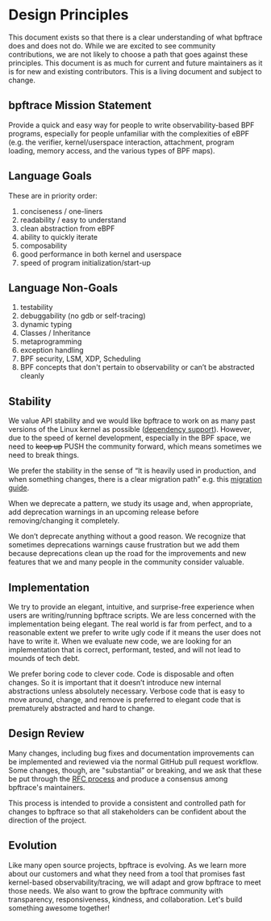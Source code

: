 # Design Principles

This document exists so that there is a clear understanding of what bpftrace does and does not do. While we are excited to see community contributions, we are not likely to choose a path that goes against these principles. This document is as much for current and future maintainers as it is for new and existing contributors. This is a living document and subject to change.

## bpftrace Mission Statement
Provide a quick and easy way for people to write observability-based BPF programs, especially for people unfamiliar with the complexities of eBPF (e.g. the verifier, kernel/userspace interaction, attachment, program loading, memory access, and the various types of BPF maps).

## Language Goals
These are in priority order:

1. conciseness / one-liners
1. readability / easy to understand
1. clean abstraction from eBPF
1. ability to quickly iterate
1. composability
1. good performance in both kernel and userspace
1. speed of program initialization/start-up

## Language Non-Goals

1. testability
1. debuggability (no gdb or self-tracing) 
1. dynamic typing
1. Classes / Inheritance
1. metaprogramming
1. exception handling
1. BPF security, LSM, XDP, Scheduling
1. BPF concepts that don't pertain to observability or can’t be abstracted cleanly

## Stability

We value API stability and we would like bpftrace to work on as many past versions of the Linux kernel as possible ([dependency support](./dependency_support.md)). However, due to the speed of kernel development, especially in the BPF space, we need to ~~keep up~~ PUSH the community forward, which means sometimes we need to break things.

We prefer the stability in the sense of “It is heavily used in production, and when something changes, there is a clear migration path” e.g. this [migration guide](./migration_guide.md).

When we deprecate a pattern, we study its usage and, when appropriate, add deprecation warnings in an upcoming release before removing/changing it completely.

We don’t deprecate anything without a good reason. We recognize that sometimes deprecations warnings cause frustration but we add them because deprecations clean up the road for the improvements and new features that we and many people in the community consider valuable.

## Implementation

We try to provide an elegant, intuitive, and surprise-free experience when users are writing/running bpftrace scripts. We are less concerned with the implementation being elegant. The real world is far from perfect, and to a reasonable extent we prefer to write ugly code if it means the user does not have to write it. When we evaluate new code, we are looking for an implementation that is correct, performant, tested, and will not lead to mounds of tech debt.

We prefer boring code to clever code. Code is disposable and often changes. So it is important that it doesn’t introduce new internal abstractions unless absolutely necessary. Verbose code that is easy to move around, change, and remove is preferred to elegant code that is prematurely abstracted and hard to change.

## Design Review

Many changes, including bug fixes and documentation improvements can be implemented and reviewed via the normal GitHub pull request workflow. Some changes, though, are "substantial" or breaking, and we ask that these be put through the [RFC process](../CONTRIBUTING.md#rfc-process) and produce a consensus among bpftrace's maintainers.

This process is intended to provide a consistent and controlled path for changes to bpftrace so that all stakeholders can be confident about the direction of the project.

## Evolution

Like many open source projects, bpftrace is evolving. As we learn more about our customers and what they need from a tool that promises fast kernel-based observability/tracing, we will adapt and grow bpftrace to meet those needs. We also want to grow the bpftrace community with transparency, responsiveness, kindness, and collaboration. Let's build something awesome together!
